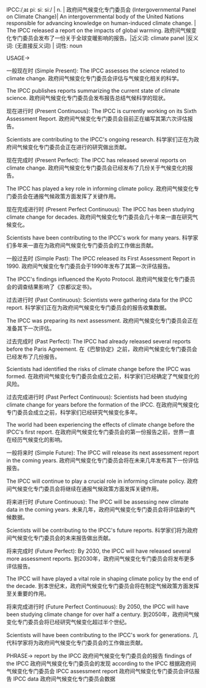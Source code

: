IPCC:/ˌaɪ piː siː siː/ | n. | 政府间气候变化专门委员会 (Intergovernmental Panel on Climate Change)|  An intergovernmental body of the United Nations responsible for advancing knowledge on human-induced climate change. | The IPCC released a report on the impacts of global warming. 政府间气候变化专门委员会发布了一份关于全球变暖影响的报告。|近义词: climate panel |反义词:  (无直接反义词) | 词性: noun

USAGE->

一般现在时 (Simple Present):
The IPCC assesses the science related to climate change. 政府间气候变化专门委员会评估与气候变化相关的科学。

The IPCC publishes reports summarizing the current state of climate science. 政府间气候变化专门委员会发布报告总结气候科学的现状。

现在进行时 (Present Continuous):
The IPCC is currently working on its Sixth Assessment Report. 政府间气候变化专门委员会目前正在编写其第六次评估报告。

Scientists are contributing to the IPCC's ongoing research. 科学家们正在为政府间气候变化专门委员会正在进行的研究做出贡献。

现在完成时 (Present Perfect):
The IPCC has released several reports on climate change. 政府间气候变化专门委员会已经发布了几份关于气候变化的报告。

The IPCC has played a key role in informing climate policy. 政府间气候变化专门委员会在通报气候政策方面发挥了关键作用。

现在完成进行时 (Present Perfect Continuous):
The IPCC has been studying climate change for decades. 政府间气候变化专门委员会几十年来一直在研究气候变化。

Scientists have been contributing to the IPCC's work for many years. 科学家们多年来一直在为政府间气候变化专门委员会的工作做出贡献。

一般过去时 (Simple Past):
The IPCC released its First Assessment Report in 1990. 政府间气候变化专门委员会于1990年发布了其第一次评估报告。

The IPCC's findings influenced the Kyoto Protocol. 政府间气候变化专门委员会的调查结果影响了《京都议定书》。

过去进行时 (Past Continuous):
Scientists were gathering data for the IPCC report. 科学家们正在为政府间气候变化专门委员会的报告收集数据。

The IPCC was preparing its next assessment. 政府间气候变化专门委员会正在准备其下一次评估。

过去完成时 (Past Perfect):
The IPCC had already released several reports before the Paris Agreement. 在《巴黎协定》之前，政府间气候变化专门委员会已经发布了几份报告。

Scientists had identified the risks of climate change before the IPCC was formed. 在政府间气候变化专门委员会成立之前，科学家们已经确定了气候变化的风险。

过去完成进行时 (Past Perfect Continuous):
Scientists had been studying climate change for years before the formation of the IPCC. 在政府间气候变化专门委员会成立之前，科学家们已经研究气候变化多年。

The world had been experiencing the effects of climate change before the IPCC's first report. 在政府间气候变化专门委员会的第一份报告之前，世界一直在经历气候变化的影响。

一般将来时 (Simple Future):
The IPCC will release its next assessment report in the coming years.  政府间气候变化专门委员会将在未来几年发布其下一份评估报告。

The IPCC will continue to play a crucial role in informing climate policy. 政府间气候变化专门委员会将继续在通报气候政策方面发挥关键作用。


将来进行时 (Future Continuous):
The IPCC will be assessing new climate data in the coming years. 未来几年，政府间气候变化专门委员会将评估新的气候数据。

Scientists will be contributing to the IPCC's future reports. 科学家们将为政府间气候变化专门委员会的未来报告做出贡献。

将来完成时 (Future Perfect):
By 2030, the IPCC will have released several more assessment reports. 到2030年，政府间气候变化专门委员会将发布更多评估报告。

The IPCC will have played a vital role in shaping climate policy by the end of the decade. 到本世纪末，政府间气候变化专门委员会将在制定气候政策方面发挥至关重要的作用。

将来完成进行时 (Future Perfect Continuous):
By 2050, the IPCC will have been studying climate change for over half a century. 到2050年，政府间气候变化专门委员会将已经研究气候变化超过半个世纪。

Scientists will have been contributing to the IPCC's work for generations. 几代科学家将为政府间气候变化专门委员会的工作做出贡献。


PHRASE->
report by the IPCC 政府间气候变化专门委员会的报告
findings of the IPCC 政府间气候变化专门委员会的发现
according to the IPCC 根据政府间气候变化专门委员会
IPCC assessment report 政府间气候变化专门委员会评估报告
IPCC data 政府间气候变化专门委员会数据
